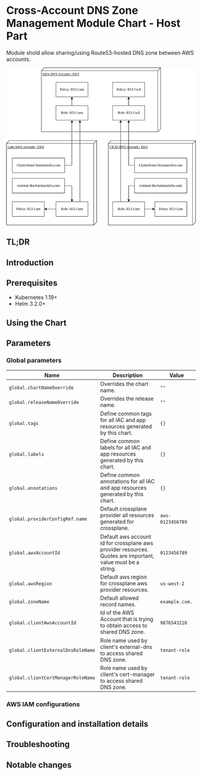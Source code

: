 # Cross-Account DNS Zone Management Module Chart - Host Part

Module shold allow sharing/using Route53-hosted DNS zone between AWS accounts.

![IAM relationship diagram](docs/diagram.drawio.png "IAM relationship diagram")

## TL;DR

## Introduction

## Prerequisites

- Kubernetes 1.19+
- Helm 3.2.0+

## Using the Chart

## Parameters

### Global parameters

| Name                               | Description                                                                                                 | Value            |
| ---------------------------------- | ----------------------------------------------------------------------------------------------------------- | ---------------- |
| `global.chartNameOverride`         | Overrides the chart name.                                                                                   | `""`             |
| `global.releaseNameOverride`       | Overrides the release name.                                                                                 | `""`             |
| `global.tags`                      | Define common tags for all IAC and app resources generated by this chart.                                   | `{}`             |
| `global.labels`                    | Define common labels for all IAC and app resources generated by this chart.                                 | `{}`             |
| `global.annotations`               | Define common annotations for all IAC and app resources generated by this chart.                            | `{}`             |
| `global.providerConfigRef.name`    | Default crossplane provider all resources generated for crossplane.                                         | `aws-0123456789` |
| `global.awsAccountId`              | Default aws account id for crossplane aws provider resources. Quotes are important, value must be a string. | `0123456789`     |
| `global.awsRegion`                 | Default aws region for crossplane aws provider resources.                                                   | `us-west-2`      |
| `global.zoneName`                  | Default allowed record names.                                                                               | `example.com.`   |
| `global.clientAwsAccountId`        | Id of the AWS Account that is trying to obtain access to shared DNS zone.                                   | `9876543210`     |
| `global.clientExternalDnsRoleName` | Role name used by client's external-dns to access shared DNS zone.                                          | `tenant-role`    |
| `global.clientCertManagerRoleName` | Role name used by client's cert-manager to access shared DNS zone.                                          | `tenant-role`    |


### AWS IAM configurations








## Configuration and installation details


## Troubleshooting


## Notable changes
